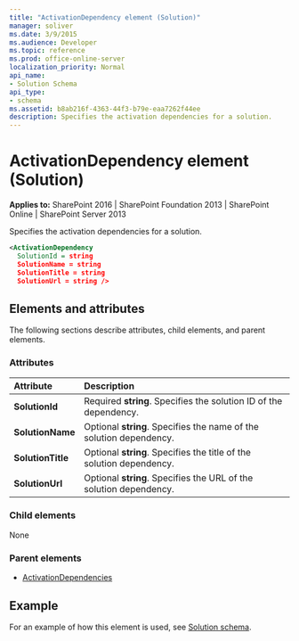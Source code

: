 ```yaml
---
title: "ActivationDependency element (Solution)"
manager: soliver
ms.date: 3/9/2015
ms.audience: Developer
ms.topic: reference
ms.prod: office-online-server
localization_priority: Normal
api_name:
- Solution Schema
api_type:
- schema
ms.assetid: b8ab216f-4363-44f3-b79e-eaa7262f44ee
description: Specifies the activation dependencies for a solution.
---
```


# ActivationDependency element (Solution)

**Applies to:** SharePoint 2016 | SharePoint Foundation 2013 | SharePoint Online | SharePoint Server 2013
  
Specifies the activation dependencies for a solution.
  
```XML
<ActivationDependency 
  SolutionId = string
  SolutionName = string 
  SolutionTitle = string 
  SolutionUrl = string />
```

## Elements and attributes

The following sections describe attributes, child elements, and parent elements.

### Attributes

|**Attribute**|**Description**|
|:-----|:-----|
|**SolutionId** <br/> |Required **string**. Specifies the solution ID of the dependency.  <br/> |
|**SolutionName** <br/> |Optional **string**. Specifies the name of the solution dependency.  <br/> |
|**SolutionTitle** <br/> |Optional **string**. Specifies the title of the solution dependency.  <br/> |
|**SolutionUrl** <br/> |Optional **string**. Specifies the URL of the solution dependency.  <br/> |
   
### Child elements

None
   
### Parent elements

- [ActivationDependencies](activationdependencies-element-solution.md)
   
## Example

For an example of how this element is used, see [Solution schema](solution-schema.md).
  

